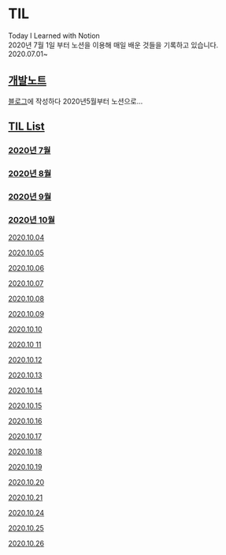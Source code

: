 # TIL
Today I Learned with Notion\
2020년 7월 1일 부터 노션을 이용해 매일 배운 것들을 기록하고 있습니다.\
2020.07.01~

## [개발노트](https://www.notion.so/5d5ng/Development-Note-fab067fd780a40d5be0c9e78af01816e)
[블로그](https://5d5ng.tistory.com/)에 작성하다 2020년5월부터 노션으로...

## [TIL List](https://www.notion.so/5d5ng/TIL-48ef870b8680411b9e4b9a1ef6ed1767)

### [2020년 7월](https://www.notion.so/5d5ng/afeb4ff079834d92ba0f92547adf1cea?v=cf3ddd107ce24f6ea87cd69cb1060e91)

### [2020년 8월](https://www.notion.so/5d5ng/4a1463f6ad1e4fa899c72d56269500e2?v=09efd5474ebf4a2bb0da6300df12436f)

### [2020년 9월](https://www.notion.so/5d5ng/eefbd4577de24fa4ba974942725b97b7?v=1f589a5390bf4ba3a71fab4a41fef50a)

### [2020년 10월](https://www.notion.so/5d5ng/2b8ef0d400304ae78ca520746f53da01?v=dfe6bd07c7ef4ce3bf27bda3903ba997)

[2020.10.04](https://www.notion.so/5d5ng/TIL-2020-10-04-3aa8260a9998464bbb303b9e6a4abfd6)

[2020.10.05](https://www.notion.so/5d5ng/TIL-2020-10-05-52f796f40eab498caa29f8ebdebd515f)

[2020.10.06](https://www.notion.so/5d5ng/TIL-2020-10-06-78e3fdb883784e6988df6ba508108ae5)

[2020.10.07](https://www.notion.so/5d5ng/TIL-2020-10-07-90d0032acabf49eba069d71236328bab)

[2020.10.08](https://www.notion.so/5d5ng/TIL-2020-10-08-1ed59b869bf847ae8a9432b8ae9f4202)

[2020.10.09](https://www.notion.so/5d5ng/TIL-2020-10-09-8955f93d998e452c9a5f2081aacb0c58)

[2020.10.10](https://www.notion.so/5d5ng/TIL-2020-10-10-f7224c228c9a418c893ddc7b33945af8)

[2020.10 11](https://www.notion.so/5d5ng/TIL-2020-10-11-9fcff37049be43ab900fc351bdfdf58c)

[2020.10.12](https://www.notion.so/5d5ng/TIL-2020-10-12-1e52c340c6b940099f36e93979d73ccd)

[2020.10.13](https://www.notion.so/5d5ng/TIL-2020-10-13-21e5c0b5e1d24a638c06b39f39893636)

[2020.10.14](https://www.notion.so/5d5ng/TIL-2020-10-14-1acd40ed224d445e8be79e28f898463a)

[2020.10.15](https://www.notion.so/5d5ng/TIL-2020-10-15-4b38959520a44ccfa0ed0738ac953bca)

[2020.10.16](https://www.notion.so/5d5ng/TIL-2020-10-16-61a1cae575aa48d9a5a852c12db11b7a)

[2020.10.17](https://www.notion.so/5d5ng/TIL-2020-10-17-411df5b53446424ba3d6e28495065266)

[2020.10.18](https://www.notion.so/5d5ng/TIL-2020-10-18-2ef467d730aa48c5abd9621a70bb5808)

[2020.10.19](https://www.notion.so/5d5ng/TIL-2020-10-19-3d96e398725f4d0da534313130da492f)

[2020.10.20](https://www.notion.so/5d5ng/TIL-2020-10-20-0b5f972a85a54b9bba3dfbf3f49ff120)

[2020.10.21](https://www.notion.so/5d5ng/TIL-2020-10-21-8aa83233704646138d47c2fc0ba39a01)

[2020.10.24](https://www.notion.so/5d5ng/TIL-2020-10-24-47c3140da8034263a9acce7adfdb4047)

[2020.10.25](https://www.notion.so/5d5ng/TIL-2020-10-20-0b5f972a85a54b9bba3dfbf3f49ff120)

[2020.10.26](https://www.notion.so/5d5ng/TIL-2020-10-26-3dd3e7c3f000489fb2529c2a5ee4b7d7)
